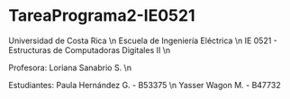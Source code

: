 # TareaPrograma2-IE0521

Universidad de Costa Rica \n
Escuela de Ingeniería Eléctrica \n
IE 0521 - Estructuras de Computadoras Digitales II \n

Profesora: Loriana Sanabrio S. \n

Estudiantes: Paula Hernández G. - B53375 \n
             Yasser Wagon M.    - B47732              


